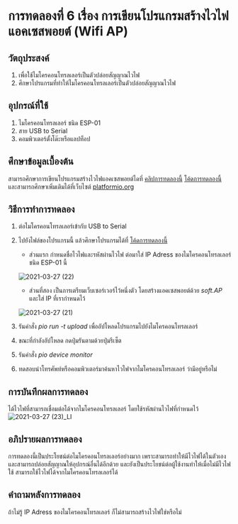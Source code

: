 # การทดลองที่ 6 เรื่อง การเขียนโปรแกรมสร้างไวไฟแอคเซสพอยต์ (Wifi AP)

## วัตถุประสงค์
1. เพื่อใช้ไมโครคอนโทรลเลอร์เป็นตัวปล่อยสัญญาณไวไฟ
2. ศึกษาโปรแกรมที่ทำให้ไมโครคอนโทรลเลอร์เป็นตัวปล่อยสัญญาณไวไฟ

## อุปกรณ์ที่ใช้
1. ไมโครคอนโทรลเลอร์ ชนิด ESP-01
2. สาย USB to Serial
3. คอมพิวเตอร์ตั้งโต๊ะหรือแลปท็อป

## ศึกษาข้อมูลเบื้องต้น
สามารถศึกษาการเขียนโปรแกรมสร้างไวไฟแอคเซสพอยต์ไดที่ [คลิปการทดลองนี้](https://www.youtube.com/watch?v=T26DVHePlTs) [โค้ดการทดลองนี้](https://github.com/choompol-boonmee/lab63b/blob/master/examples/06_Wifi-AP-Web-Server/src/main.cpp) และสามารถศึกษาเพิ่มเติมได้ที่เว็บไซต์ [platformio.org](http://platformio.org/)

## วิธีการทำการทดลอง
1. ต่อไมโครคอนโทรลเลอร์เข้ากับ USB to Serial
2. ไปยังไฟล์ของโปรแกรมนี้ แล้วศึกษาโปรแกรมได้ที่ [โค้ดการทดลองนี้](https://github.com/choompol-boonmee/lab63b/blob/master/examples/06_Wifi-AP-Web-Server/src/main.cpp)
    * ส่วนแรก กำหนดชื่อไวไฟและรหัสผ่านไวไฟ ต่อมาใส่ IP Adress ของไมโครคอนโทรลเลอร์ ชนิด ESP-01 นี้
    
    ![2021-03-27 (22)](https://user-images.githubusercontent.com/80879891/112718039-17272200-8f23-11eb-9c9c-76a4ce705f75.png)

    * ส่วนที่สอง เป็นการเตรียมเว็บเซอร์เวอร์ไว้หนึ่งตัว โดยสร้างแอคเซสพอยต์ด้วย *soft.AP* และใส่ IP ที่เรากำหนดไว้
    
    ![2021-03-27 (21)](https://user-images.githubusercontent.com/80879891/112718174-cbc14380-8f23-11eb-9f0d-fa114302607a.png)

3. รันคำสั่ง *pio run -t upload* เพื่ออัปโหลดโปรแกรมไปยังไมโครคอนโทรลเลอร์
4. ขณะที่กำลังอัปโหลด กดปุ่มรันตามด้วยปุ่มรีเซ็ต
5. รันคำสั่ง *pio device monitor* 
6. ทดสอบนำโทรศัพท์หรือคอมพิวเตอร์มาค้นหาไวไฟจากไมโครคอนโทรลเลอร์ ว่ามีอยู่หรือไม่

## การบันทึกผลการทดลอง
ได้ไวไฟที่สามารถเชื่อมต่อได้จากไมโครคอนโทรลเลอร์ โดยใช้รหัสผ่านไวไฟที่กำหนดไว้
![2021-03-27 (23)_LI](https://user-images.githubusercontent.com/80879891/112718467-c8c75280-8f25-11eb-8d4c-d891aabec0f7.jpg)

## อภิปรายผลการทดลอง
การทดลองนี้เป็นประโยชน์ต่อไมโครคอนโทรลเลอร์อย่างมาก เพราะสามารถทำให้มีไวไฟได้ในตัวเอง และสามารถปล่อยสัญญาณให้อุปกรณ์อื่นได้อีกด้วย
และยังเป็นประโยชน์ต่อผู้ใช้งานทำให้เมื่อไม่มีไวไฟใช้ สามารถใช้ไวไฟได้จากไมโครคอนโทรลเลอร์ได้

## คำถามหลังการทดลอง
ถ้าไม่รู้ IP Adress ของไมโครคอนโทรลเลอร์ ก็ไม่สามารถสร้างไวไฟใช่หรือไม่
